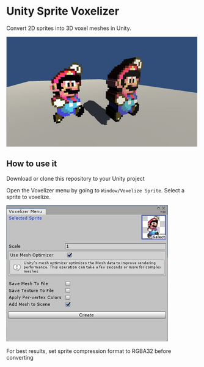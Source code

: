 # Unity Sprite Voxelizer

Convert 2D sprites into 3D voxel meshes in Unity.

<img src="./Docs/example.jpg" data-canonical-src="./Docs/example.jpg" width="500"/>

## How to use it

Download or clone this repository to your Unity project

Open the Voxelizer menu by going to `Window/Voxelize Sprite`. Select a sprite to voxelize.

<img src="./Docs/menu.jpg" data-canonical-src="./Docs/menu.jpg"/>

For best results, set sprite compression format to RGBA32 before converting
